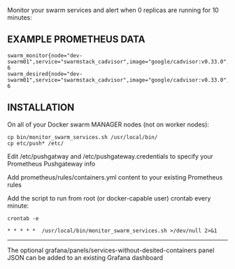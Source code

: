 Monitor your swarm services and alert when 0 replicas are running for 10 minutes:

## EXAMPLE PROMETHEUS DATA
```
swarm_monitor{node="dev-swarm01",service="swarmstack_cadvisor",image="google/cadvisor:v0.33.0",desired="6"} 6
swarm_desired{node="dev-swarm01",service="swarmstack_cadvisor",image="google/cadvisor:v0.33.0",replicas="6"} 6
```

## INSTALLATION

On all of your Docker swarm MANAGER nodes (not on worker nodes):

```
cp bin/monitor_swarm_services.sh /usr/local/bin/
cp etc/push* /etc/
```

Edit /etc/pushgatway and /etc/pushgateway.credentials to specify your Prometheus Pushgateway info

Add prometheus/rules/containers.yml content to your existing Prometheus rules

Add the script to run from root (or docker-capable user) crontab every minute:

```
crontab -e

* * * * *  /usr/local/bin/monitor_swarm_services.sh >/dev/null 2>&1
```

---

The optional grafana/panels/services-without-desited-containers panel JSON can be added to an existing Grafana dashboard
